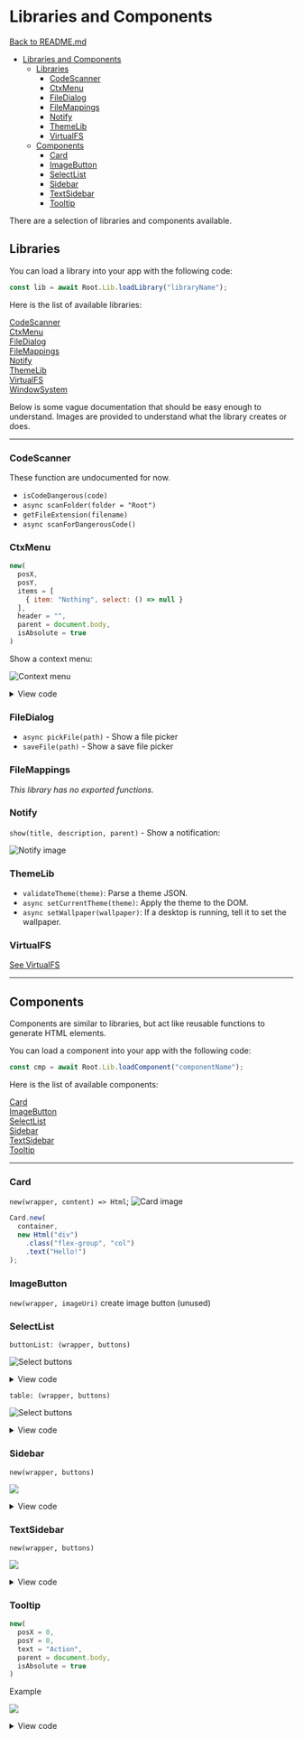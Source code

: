 # Libraries and Components

[Back to README.md](README.md)

- [Libraries and Components](#libraries-and-components)
  - [Libraries](#libraries)
    - [CodeScanner](#codescanner)
    - [CtxMenu](#ctxmenu)
    - [FileDialog](#filedialog)
    - [FileMappings](#filemappings)
    - [Notify](#notify)
    - [ThemeLib](#themelib)
    - [VirtualFS](#virtualfs)
  - [Components](#components)
    - [Card](#card)
    - [ImageButton](#imagebutton)
    - [SelectList](#selectlist)
    - [Sidebar](#sidebar)
    - [TextSidebar](#textsidebar)
    - [Tooltip](#tooltip)

There are a selection of libraries and components available.

## Libraries

You can load a library into your app with the following code:

```js
const lib = await Root.Lib.loadLibrary("libraryName");
```

Here is the list of available libraries:

[CodeScanner](#codescanner)   
[CtxMenu](#ctxmenu)   
[FileDialog](#filedialog)   
[FileMappings](#filemappings)   
[Notify](#notify)   
[ThemeLib](#themelib)   
[VirtualFS](virtualFS.md)   
[WindowSystem](README.md#example-app-code)    

Below is some vague documentation that should be easy enough to understand. Images are provided to understand what the library creates or does.

---

### CodeScanner

These function are undocumented for now.

- `isCodeDangerous(code)`   
- `async scanFolder(folder = "Root")`   
- `getFileExtension(filename)`    
- `async scanForDangerousCode()`    

### CtxMenu

```js
new(
  posX, 
  posY, 
  items = [
    { item: "Nothing", select: () => null }
  ], 
  header = "", 
  parent = document.body, 
  isAbsolute = true
)
```
Show a context menu:

![Context menu](./images/ctxMenu.png)

<details>

<summary>View code</summary>

```js
ctxMenu.data.new(e.clientX, e.clientY, [
  {
    item: Root.Lib.getString("refresh"),
    async select() { ... },
  },
  {
    item: Root.Lib.getString("systemApp_FileManager"),
    async select() { ... },
  },
  {
    item: Root.Lib.getString("systemApp_Settings"),
    async select() { ... },
  },
]);
```

</details>

### FileDialog

- `async pickFile(path)` - Show a file picker
- `saveFile(path)` - Show a save file picker

### FileMappings

*This library has no exported functions.*

### Notify

`show(title, description, parent)` - Show a notification:

![Notify image](./images/notify.png)

### ThemeLib

- `validateTheme(theme)`: Parse a theme JSON.
- `async setCurrentTheme(theme)`: Apply the theme to the DOM.
- `async setWallpaper(wallpaper)`: If a desktop is running, tell it to set the wallpaper.

### VirtualFS

[See VirtualFS](virtualFS.md)

------

## Components

Components are similar to libraries, but act like reusable functions to generate HTML elements.

You can load a component into your app with the following code:

```js
const cmp = await Root.Lib.loadComponent("componentName");
```

Here is the list of available components:

[Card](#card)   
[ImageButton](#imagebutton)   
[SelectList](#selectlist)   
[Sidebar](#sidebar)   
[TextSidebar](#textsidebar)   
[Tooltip](#tooltip)   

---

### Card

`new(wrapper, content) => Html`;
![Card image](./images/card.png)

```js
Card.new(
  container,
  new Html("div")
    .class("flex-group", "col")
    .text("Hello!")
);
```

### ImageButton

`new(wrapper, imageUri)` create image button (unused)

### SelectList

`buttonList: (wrapper, buttons)`    

![Select buttons](./images/selectList_row.png)

<details>

<summary>View code</summary>

```js
const SelectList = await Root.Lib.loadComponent("SelectList");

// . . .

const list = SelectList.buttonList(
  container,
  [
    { 
      html: "Option 1", 
      onclick: () => Root.Modal.alert("Option 1 clicked!")
    },
    { 
      html: "Option 2", 
      onclick: () => Root.Modal.alert("Option 2 clicked!")
    },
    // ...
  ]
);
```

</details>

`table: (wrapper, buttons)`   

![Select buttons](./images/selectList_table.png)

<details>

<summary>View code</summary>

```js
const SelectList = await Root.Lib.loadComponent("SelectList");

// . . .

const list = SelectList.table(
  container,
  [
    { 
      html: "Option 1", 
      onclick: () => Root.Modal.alert("Option 1 clicked!")
    },
    { 
      html: "Option 2", 
      onclick: () => Root.Modal.alert("Option 2 clicked!")
    },
    // ...
  ]
);
```

</details>

### Sidebar

`new(wrapper, buttons)`

![](./images/sidebar.png)

<details>

<summary>View code</summary>

```js
const Sidebar = await Root.Lib.loadComponent("Sidebar");

Sidebar.new(sidebarWrapper, [
  {
    onclick: () => { ... },
    html: Root.Lib.icons.newFile,
    title: Root.Lib.getString("action_newDocument"),
  },
  {
    onclick: () => { ... },
    html: Root.Lib.icons.openFolder,
    title: Root.Lib.getString("action_openDocument"),
  },
  {
    onclick: () => { ... },
    html: Root.Lib.icons.save,
    title: Root.Lib.getString("action_save"),
  },
  {
    onclick: () => { ... },
    html: Root.Lib.icons.saveAll,
    title: Root.Lib.getString("action_saveAs"),
  },
  {
    style: {
      "margin-top": "auto",
    },
    onclick: () => { ... },
    html: Root.Lib.icons.help,
    title: Root.Lib.getString("appHelp"),
  },
]);
```

</details>

### TextSidebar

`new(wrapper, buttons)`

![](./images/textSidebar.png)

<details>

<summary>View code</summary>

```js
TextSidebar.new(wrapper, [
  {
    icon: Root.Lib.icons.cpu,
    text: Root.Lib.getString("system"),
    title: Root.Lib.getString("system"),
    onclick() {
      pages.system();
    },
  },
  {
    icon: Root.Lib.icons.users,
    text: Root.Lib.getString("account"),
    title: Root.Lib.getString("account"),
    onclick() {
      pages.account();
    },
  },
  {
    icon: Root.Lib.icons.brush,
    text: Root.Lib.getString("appearance"),
    title: Root.Lib.getString("appearance"),
    onclick() {
      pages.appearance();
    },
  },
  {
    icon: Root.Lib.icons.wifiConnected,
    text: Root.Lib.getString("network"),
    title: Root.Lib.getString("network"),
    onclick() {
      pages.network();
    },
  },
  {
    icon: Root.Lib.icons.application,
    text: Root.Lib.getString("applications"),
    title: Root.Lib.getString("applications"),
    onclick() {
      pages.applications();
    },
  },
  {
    icon: Root.Lib.icons.shield,
    text: Root.Lib.getString("security"),
    title: Root.Lib.getString("security"),
    onclick() {
      pages.security();
    },
  },
]);
```

</details>

### Tooltip

```js
new(
  posX = 0,
  posY = 0,
  text = "Action",
  parent = document.body,
  isAbsolute = true
)
```

Example

![](./images/tooltip.png)

<details>

<summary>View code</summary>

```js
const Tooltip = await Root.Lib.loadComponent("Tooltip");

const bcr = button.elm.getBoundingClientRect();

Tooltip.new(
  bcr.left + bcr.width / 2,
  bcr.bottom - 36,
  "Example",
  document.body,
  true
);
```

</details>